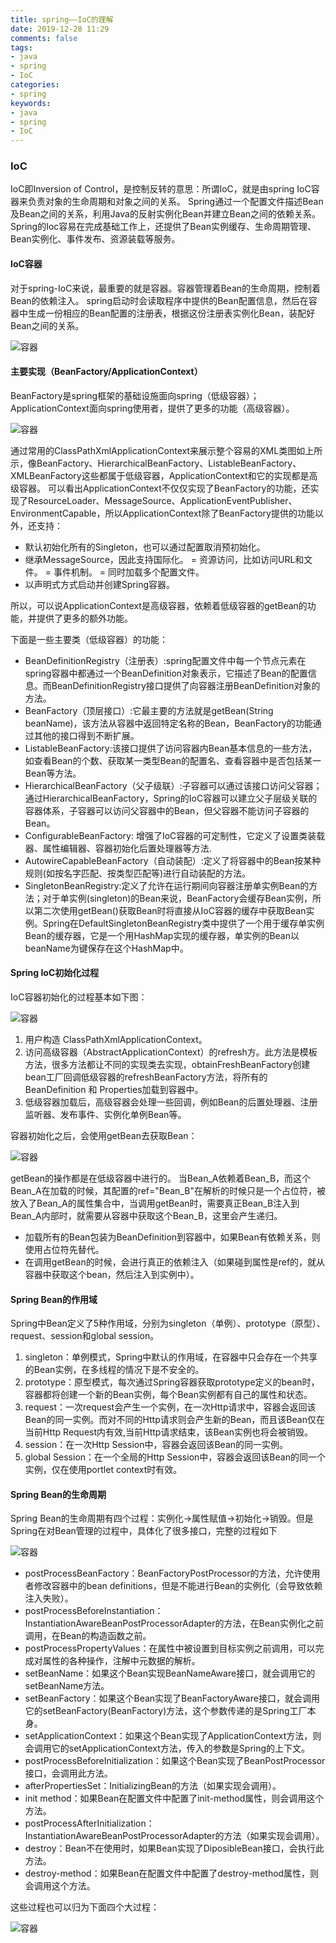 ```yaml
---
title: spring——IoC的理解
date: 2019-12-28 11:29
comments: false
tags: 
- java
- spring
- IoC
categories: 
- spring
keywords:
- java
- spring
- IoC
---
```


### IoC

IoC即Inversion of Control，是控制反转的意思：所谓IoC，就是由spring IoC容器来负责对象的生命周期和对象之间的关系。
Spring通过一个配置文件描述Bean及Bean之间的关系，利用Java的反射实例化Bean并建立Bean之间的依赖关系。Spring的Ioc容易在完成基础工作上，还提供了Bean实例缓存、生命周期管理、Bean实例化、事件发布、资源装载等服务。

#### IoC容器

对于spring-IoC来说，最重要的就是容器。容器管理着Bean的生命周期，控制着Bean的依赖注入。
spring启动时会读取程序中提供的Bean配置信息，然后在容器中生成一份相应的Bean配置的注册表，根据这份注册表实例化Bean，装配好Bean之间的关系。

![容器](../../../uploads/spring/ioc/1.jpg)

#### 主要实现（BeanFactory/ApplicationContext）

BeanFactory是spring框架的基础设施面向spring（低级容器）；ApplicationContext面向spring使用者，提供了更多的功能（高级容器）。

![容器](../../../uploads/spring/ioc/2.png)

通过常用的ClassPathXmlApplicationContext来展示整个容易的XML类图如上所示，像BeanFactory、HierarchicalBeanFactory、ListableBeanFactory、XMLBeanFactory这些都属于低级容器，ApplicationContext和它的实现都是高级容器。
可以看出ApplicationContext不仅仅实现了BeanFactory的功能，还实现了ResourceLoader、MessageSource、ApplicationEventPublisher、EnvironmentCapable，所以ApplicationContext除了BeanFactory提供的功能以外，还支持：

- 默认初始化所有的Singleton，也可以通过配置取消预初始化。
- 继承MessageSource，因此支持国际化。
= 资源访问，比如访问URL和文件。
= 事件机制。
= 同时加载多个配置文件。
- 以声明式方式启动并创建Spring容器。

所以，可以说ApplicationContext是高级容器，依赖着低级容器的getBean的功能，并提供了更多的额外功能。

下面是一些主要类（低级容器）的功能：

- BeanDefinitionRegistry（注册表）:spring配置文件中每一个节点元素在spring容器中都通过一个BeanDefinition对象表示，它描述了Bean的配置信息。而BeanDefinitionRegistry接口提供了向容器注册BeanDefinition对象的方法。
- BeanFactory（顶层接口）:它最主要的方法就是getBean(String beanName)，该方法从容器中返回特定名称的Bean，BeanFactory的功能通过其他的接口得到不断扩展。
- ListableBeanFactory:该接口提供了访问容器内Bean基本信息的一些方法，如查看Bean的个数、获取某一类型Bean的配置名、查看容器中是否包括某一Bean等方法。
- HierarchicalBeanFactory（父子级联）:子容器可以通过该接口访问父容器；通过HierarchicalBeanFactory，Spring的IoC容器可以建立父子层级关联的容器体系，子容器可以访问父容器中的Bean，但父容器不能访问子容器的Bean。
- ConfigurableBeanFactory: 增强了IoC容器的可定制性，它定义了设置类装载器、属性编辑器、容器初始化后置处理器等方法.
- AutowireCapableBeanFactory（自动装配）:定义了将容器中的Bean按某种规则(如按名字匹配、按类型匹配等)进行自动装配的方法。
- SingletonBeanRegistry:定义了允许在运行期间向容器注册单实例Bean的方法；对于单实例(singleton)的Bean来说，BeanFactory会缓存Bean实例，所以第二次使用getBean()获取Bean时将直接从IoC容器的缓存中获取Bean实例。Spring在DefaultSingletonBeanRegistry类中提供了一个用于缓存单实例Bean的缓存器，它是一个用HashMap实现的缓存器，单实例的Bean以beanName为键保存在这个HashMap中。

#### Spring IoC初始化过程

IoC容器初始化的过程基本如下图：

![容器](../../../uploads/spring/ioc/3.jpg)

1. 用户构造 ClassPathXmlApplicationContext。
2. 访问高级容器（AbstractApplicationContext）的refresh方。此方法是模板方法，很多方法都让不同的实现类去实现，obtainFreshBeanFactory创建bean工厂回调低级容器的refreshBeanFactory方法，将所有的BeanDefinition 和 Properties加载到容器中。
3. 低级容器加载后，高级容器会处理一些回调，例如Bean的后置处理器、注册监听器、发布事件、实例化单例Bean等。

容器初始化之后，会使用getBean去获取Bean：

![容器](../../../uploads/spring/ioc/4.jpeg)

getBean的操作都是在低级容器中进行的。
当Bean_A依赖着Bean_B，而这个Bean_A在加载的时候，其配置的ref="Bean_B"在解析的时候只是一个占位符，被放入了Bean_A的属性集合中，当调用getBean时，需要真正Bean_B注入到Bean_A内部时，就需要从容器中获取这个Bean_B，这里会产生递归。

- 加载所有的Bean包装为BeanDefinition到容器中，如果Bean有依赖关系，则使用占位符先替代。
- 在调用getBean的时候，会进行真正的依赖注入（如果碰到属性是ref的，就从容器中获取这个bean，然后注入到实例中）。

#### Spring Bean的作用域

Spring中Bean定义了5种作用域，分别为singleton（单例）、prototype（原型）、request、session和global session。

1. singleton：单例模式，Spring中默认的作用域，在容器中只会存在一个共享的Bean实例，在多线程的情况下是不安全的。
2. prototype：原型模式，每次通过Spring容器获取prototype定义的bean时，容器都将创建一个新的Bean实例，每个Bean实例都有自己的属性和状态。
3. request：一次request会产生一个实例，在一次Http请求中，容器会返回该Bean的同一实例。而对不同的Http请求则会产生新的Bean，而且该Bean仅在当前Http Request内有效,当前Http请求结束，该Bean实例也将会被销毁。
4. session：在一次Http Session中，容器会返回该Bean的同一实例。
5. global Session：在一个全局的Http Session中，容器会返回该Bean的同一个实例，仅在使用portlet context时有效。

#### Spring Bean的生命周期

Spring Bean的生命周期有四个过程：实例化->属性赋值->初始化->销毁。但是Spring在对Bean管理的过程中，具体化了很多接口，完整的过程如下

![容器](../../../uploads/spring/ioc/5.jpg)

- postProcessBeanFactory：BeanFactoryPostProcessor的方法，允许使用者修改容器中的bean definitions，但是不能进行Bean的实例化（会导致依赖注入失败）。
- postProcessBeforeInstantiation：InstantiationAwareBeanPostProcessorAdapter的方法，在Bean实例化之前调用，在Bean的构造函数之前。
- postProcessPropertyValues：在属性中被设置到目标实例之前调用，可以完成对属性的各种操作，注解中元数据的解析。
- setBeanName：如果这个Bean实现BeanNameAware接口，就会调用它的setBeanName方法。
- setBeanFactory：如果这个Bean实现了BeanFactoryAware接口，就会调用它的setBeanFactory(BeanFactory)方法，这个参数传递的是Spring工厂本身。
- setApplicationContext：如果这个Bean实现了ApplicationContext方法，则会调用它的setApplicationContext方法，传入的参数是Spring的上下文。
- postProcessBeforeInitialization：如果这个Bean实现了BeanPostProcessor接口，会调用此方法。
- afterPropertiesSet：InitializingBean的方法（如果实现会调用）。
- init method：如果Bean在配置文件中配置了init-method属性，则会调用这个方法。
- postProcessAfterInitialization：InstantiationAwareBeanPostProcessorAdapter的方法（如果实现会调用）。
- destroy：Bean不在使用时，如果Bean实现了DiposibleBean接口，会执行此方法。
- destroy-method：如果Bean在配置文件中配置了destroy-method属性，则会调用这个方法。

这些过程也可以归为下面四个大过程：

![容器](../../../uploads/spring/ioc/6.jpg)


